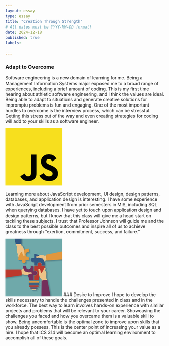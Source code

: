 ```yaml
---
layout: essay
type: essay
title: "Creation Through Strength"
# All dates must be YYYY-MM-DD format!
date: 2024-12-18
published: true
labels:

---
```


### Adapt to Overcome
Software engineering is a new domain of learning for me. Being a Management Information Systems major exposed me to a broad range of experiences, including a brief amount of coding. This is my first time hearing about athletic software engineering, and I think the values are ideal. Being able to adapt to situations and generate creative solutions for impromptu problems is fun and engaging. One of the most important hurdles to overcome is the interview process, which can be stressful. Getting this stress out of the way and even creating strategies for coding will add to your skills as a software engineer.

<img width="180px" class="rounded pe-4" src="../img/javascript_logo.png">

Learning more about JavaScript development, UI design, design patterns, databases, and application design is interesting. I have some experience with JavaScript development from prior semesters in MIS, including SQL when querying databases. I have yet to touch upon application design and design patterns, but I know that this class will give me a head start on tackling these subjects. I trust that Professor Johnson will guide me and the class to the best possible outcomes and inspire all of us to achieve greatness through “exertion, commitment, success, and failure.”

<img width="180px" class="rounded pe-4" src="../img/hands_on.jpeg">
### Desire to Improve
I hope to develop the skills necessary to handle the challenges presented in class and in the workforce. The best way to learn involves hands-on experience with similar projects and problems that will be relevant to your career. Showcasing the challenges you faced and how you overcame them is a valuable skill to show. Being uncomfortable is the optimal zone to improve upon skills that you already possess. This is the center point of increasing your value as a hire. I hope that ICS 314 will become an optimal learning environment to accomplish all of these goals.
